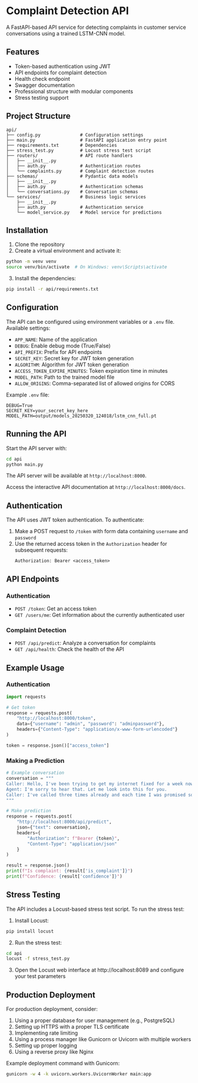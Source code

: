 # Complaint Detection API

A FastAPI-based API service for detecting complaints in customer service conversations using a trained LSTM-CNN model.

## Features

- Token-based authentication using JWT
- API endpoints for complaint detection
- Health check endpoint
- Swagger documentation
- Professional structure with modular components
- Stress testing support

## Project Structure

```
api/
├── config.py               # Configuration settings
├── main.py                 # FastAPI application entry point
├── requirements.txt        # Dependencies
├── stress_test.py          # Locust stress test script
├── routers/                # API route handlers
│   ├── __init__.py
│   ├── auth.py             # Authentication routes
│   └── complaints.py       # Complaint detection routes
├── schemas/                # Pydantic data models
│   ├── __init__.py
│   ├── auth.py             # Authentication schemas
│   └── conversations.py    # Conversation schemas
└── services/               # Business logic services
    ├── __init__.py
    ├── auth.py             # Authentication service
    └── model_service.py    # Model service for predictions
```

## Installation

1. Clone the repository
2. Create a virtual environment and activate it:
```bash
python -m venv venv
source venv/bin/activate  # On Windows: venv\Scripts\activate
```
3. Install the dependencies:
```bash
pip install -r api/requirements.txt
```

## Configuration

The API can be configured using environment variables or a `.env` file. Available settings:

- `APP_NAME`: Name of the application
- `DEBUG`: Enable debug mode (True/False)
- `API_PREFIX`: Prefix for API endpoints
- `SECRET_KEY`: Secret key for JWT token generation
- `ALGORITHM`: Algorithm for JWT token generation
- `ACCESS_TOKEN_EXPIRE_MINUTES`: Token expiration time in minutes
- `MODEL_PATH`: Path to the trained model file
- `ALLOW_ORIGINS`: Comma-separated list of allowed origins for CORS

Example `.env` file:
```
DEBUG=True
SECRET_KEY=your_secret_key_here
MODEL_PATH=output/models_20250320_124018/lstm_cnn_full.pt
```

## Running the API

Start the API server with:

```bash
cd api
python main.py
```

The API server will be available at `http://localhost:8000`.

Access the interactive API documentation at `http://localhost:8000/docs`.

## Authentication

The API uses JWT token authentication. To authenticate:

1. Make a POST request to `/token` with form data containing `username` and `password`
2. Use the returned access token in the `Authorization` header for subsequent requests:
   ```
   Authorization: Bearer <access_token>
   ```

## API Endpoints

### Authentication

- `POST /token`: Get an access token
- `GET /users/me`: Get information about the currently authenticated user

### Complaint Detection

- `POST /api/predict`: Analyze a conversation for complaints
- `GET /api/health`: Check the health of the API

## Example Usage

### Authentication

```python
import requests

# Get token
response = requests.post(
    "http://localhost:8000/token",
    data={"username": "admin", "password": "adminpassword"},
    headers={"Content-Type": "application/x-www-form-urlencoded"}
)

token = response.json()["access_token"]
```

### Making a Prediction

```python
# Example conversation
conversation = """
Caller: Hello, I've been trying to get my internet fixed for a week now and nobody seems to care.
Agent: I'm sorry to hear that. Let me look into this for you.
Caller: I've called three times already and each time I was promised someone would come, but nobody ever showed up.
"""

# Make prediction
response = requests.post(
    "http://localhost:8000/api/predict",
    json={"text": conversation},
    headers={
        "Authorization": f"Bearer {token}",
        "Content-Type": "application/json"
    }
)

result = response.json()
print(f"Is complaint: {result['is_complaint']}")
print(f"Confidence: {result['confidence']}")
```

## Stress Testing

The API includes a Locust-based stress test script. To run the stress test:

1. Install Locust:
```bash
pip install locust
```

2. Run the stress test:
```bash
cd api
locust -f stress_test.py
```

3. Open the Locust web interface at http://localhost:8089 and configure your test parameters

## Production Deployment

For production deployment, consider:

1. Using a proper database for user management (e.g., PostgreSQL)
2. Setting up HTTPS with a proper TLS certificate
3. Implementing rate limiting
4. Using a process manager like Gunicorn or Uvicorn with multiple workers
5. Setting up proper logging
6. Using a reverse proxy like Nginx

Example deployment command with Gunicorn:
```bash
gunicorn -w 4 -k uvicorn.workers.UvicornWorker main:app
``` 